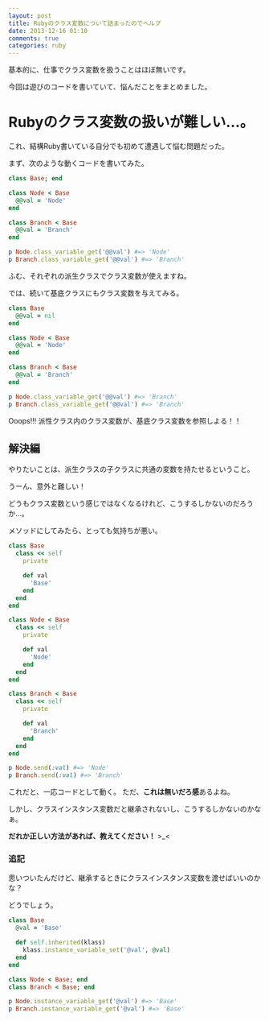 ```yaml
---
layout: post
title: Rubyのクラス変数について詰まったのでヘルプ
date: 2013-12-16 01:10
comments: true
categories: ruby
---
```


基本的に、仕事でクラス変数を扱うことはほぼ無いです。

今回は遊びのコードを書いていて、悩んだことをまとめました。

<!-- more -->

# Rubyのクラス変数の扱いが難しい...。

これ、結構Ruby書いている自分でも初めて遭遇して悩む問題だった。

まず、次のような動くコードを書いてみた。

```ruby
class Base; end

class Node < Base
  @@val = 'Node'
end

class Branch < Base
  @@val = 'Branch'
end

p Node.class_variable_get('@@val') #=> 'Node'
p Branch.class_variable_get('@@val') #=> 'Branch'
```

ふむ、それぞれの派生クラスでクラス変数が使えますね。

では、続いて基底クラスにもクラス変数を与えてみる。

```ruby
class Base
  @@val = nil
end

class Node < Base
  @@val = 'Node'
end

class Branch < Base
  @@val = 'Branch'
end

p Node.class_variable_get('@@val') #=> 'Branch'
p Branch.class_variable_get('@@val') #=> 'Branch'
```

Ooops!!! 派性クラス内のクラス変数が、基底クラス変数を参照しよる！！

## 解決編

やりたいことは、派生クラスの子クラスに共通の変数を持たせるということ。

うーん、意外と難しい！

どうもクラス変数という感じではなくなるけれど、こうするしかないのだろうか...。

メソッドにしてみたら、とっても気持ちが悪い。

```ruby
class Base
  class << self
    private

    def val
      'Base'
    end
  end
end

class Node < Base
  class << self
    private

    def val
      'Node'
    end
  end
end

class Branch < Base
  class << self
    private

    def val
      'Branch'
    end
  end
end

p Node.send(:val) #=> 'Node'
p Branch.send(:val) #=> 'Branch'
```

これだと、一応コードとして動く。 ただ、**これは無いだろ感**あるよね。

しかし、クラスインスタンス変数だと継承されないし、こうするしかないのかなぁ。

**だれか正しい方法があれば、教えてください！** >_<

### 追記

思いついたんだけど、継承するときにクラスインスタンス変数を渡せばいいのかな？

どうでしょう。

```ruby
class Base
  @val = 'Base'

  def self.inherited(klass)
    klass.instance_variable_set('@val', @val)
  end
end

class Node < Base; end
class Branch < Base; end

p Node.instance_variable_get('@val') #=> 'Base'
p Branch.instance_variable_get('@val') #=> 'Base'
```
